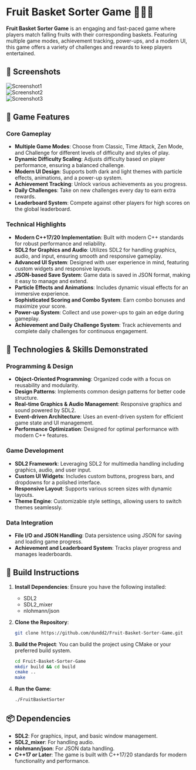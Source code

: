 # Fruit Basket Sorter Game 🍎🍌🍇

**Fruit Basket Sorter Game** is an engaging and fast-paced game where players match falling fruits with their corresponding baskets. Featuring multiple game modes, achievement tracking, power-ups, and a modern UI, this game offers a variety of challenges and rewards to keep players entertained.

## 📸 Screenshots
![Screenshot1](path/to/screenshot1.png)  
![Screenshot2](path/to/screenshot2.png)  
![Screenshot3](path/to/screenshot3.png)  

## 🎯 Game Features

### Core Gameplay
- **Multiple Game Modes**: Choose from Classic, Time Attack, Zen Mode, and Challenge for different levels of difficulty and styles of play.
- **Dynamic Difficulty Scaling**: Adjusts difficulty based on player performance, ensuring a balanced challenge.
- **Modern UI Design**: Supports both dark and light themes with particle effects, animations, and a power-up system.
- **Achievement Tracking**: Unlock various achievements as you progress.
- **Daily Challenges**: Take on new challenges every day to earn extra rewards.
- **Leaderboard System**: Compete against other players for high scores on the global leaderboard.

### Technical Highlights
- **Modern C++17/20 Implementation**: Built with modern C++ standards for robust performance and reliability.
- **SDL2 for Graphics and Audio**: Utilizes SDL2 for handling graphics, audio, and input, ensuring smooth and responsive gameplay.
- **Advanced UI System**: Designed with user experience in mind, featuring custom widgets and responsive layouts.
- **JSON-based Save System**: Game data is saved in JSON format, making it easy to manage and extend.
- **Particle Effects and Animations**: Includes dynamic visual effects for an immersive experience.
- **Sophisticated Scoring and Combo System**: Earn combo bonuses and maximize your score.
- **Power-up System**: Collect and use power-ups to gain an edge during gameplay.
- **Achievement and Daily Challenge System**: Track achievements and complete daily challenges for continuous engagement.

## 🔧 Technologies & Skills Demonstrated

### Programming & Design
- **Object-Oriented Programming**: Organized code with a focus on reusability and modularity.
- **Design Patterns**: Implements common design patterns for better code structure.
- **Real-time Graphics & Audio Management**: Responsive graphics and sound powered by SDL2.
- **Event-driven Architecture**: Uses an event-driven system for efficient game state and UI management.
- **Performance Optimization**: Designed for optimal performance with modern C++ features.

### Game Development
- **SDL2 Framework**: Leveraging SDL2 for multimedia handling including graphics, audio, and user input.
- **Custom UI Widgets**: Includes custom buttons, progress bars, and dropdowns for a polished interface.
- **Responsive Layout**: Supports various screen sizes with dynamic layouts.
- **Theme Engine**: Customizable style settings, allowing users to switch themes seamlessly.

### Data Integration
- **File I/O and JSON Handling**: Data persistence using JSON for saving and loading game progress.
- **Achievement and Leaderboard System**: Tracks player progress and manages leaderboards.

## 🔨 Build Instructions

1. **Install Dependencies**:
   Ensure you have the following installed:
   - SDL2
   - SDL2_mixer
   - nlohmann/json

2. **Clone the Repository**:
   ```bash
   git clone https://github.com/dundd2/Fruit-Basket-Sorter-Game.git
   ```

3. **Build the Project**:
   You can build the project using CMake or your preferred build system.
   ```bash
   cd Fruit-Basket-Sorter-Game
   mkdir build && cd build
   cmake ..
   make
   ```

4. **Run the Game**:
   ```bash
   ./FruitBasketSorter
   ```

## 📦 Dependencies
- **SDL2**: For graphics, input, and basic window management.
- **SDL2_mixer**: For handling audio.
- **nlohmann/json**: For JSON data handling.
- **C++17 or Later**: The game is built with C++17/20 standards for modern functionality and performance.
